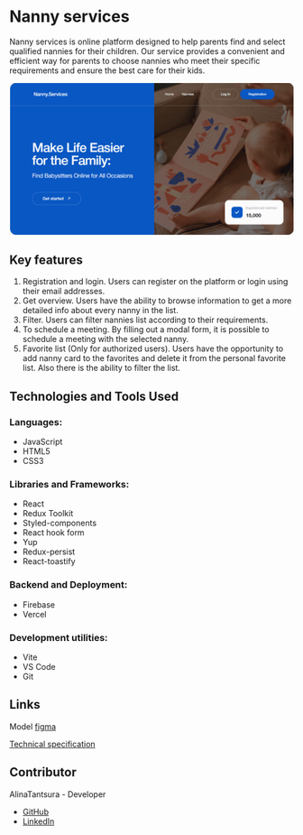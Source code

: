 # Nanny services

Nanny services is online platform designed to help parents find and select qualified nannies for their children. Our service provides a convenient and efficient way for parents to choose nannies who meet their specific requirements and ensure the best care for their kids.

![Home page](./public/HomePage.png)

## Key features

1. Registration and login. Users can register on the platform or login using their email addresses.
2. Get overview. Users have the ability to browse information to get a more detailed info about every nanny in the list.
3. Filter. Users can filter nannies list according to their requirements.
4. To schedule a meeting. By filling out a modal form, it is possible to schedule a meeting with the selected nanny.
5. Favorite list (Only for authorized users). Users have the opportunity to add nanny card to the favorites and delete it from the personal favorite list. Also there is the ability to filter the list.

## Technologies and Tools Used

### Languages:

- JavaScript
- HTML5
- CSS3

### Libraries and Frameworks:

- React
- Redux Toolkit
- Styled-components
- React hook form
- Yup
- Redux-persist
- React-toastify

### Backend and Deployment:

- Firebase
- Vercel

### Development utilities:

- Vite
- VS Code
- Git

## Links

Model [figma](https://www.figma.com/design/u36ajEOsnwio2GDGiabVPD/Nanny-Sevices?node-id=0-1&t=qHeU6fQGOskfZAiE-0)

[Technical specification](https://docs.google.com/document/d/19ugM1gvOw81nCyALr4EZs3dmv6OfJm94VjupcytbnJY/edit)

## Contributor

AlinaTantsura - Developer

- [GitHub](https://github.com/AlinaTantsura)
- [LinkedIn](https://www.linkedin.com/in/alina-tantsura/)
